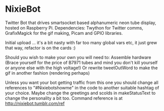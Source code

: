 # NixieBot
Twitter Bot that drives smartsocket based alphanumeric neon tube display, hosted on Raspberry Pi.
Dependencies: Twython for Twitter comms, GrafixMagick for the gif making, Picam and GPIO libraries.

Initial upload ... it's a bit nasty with far too many global vars etc, it just grew that way, refactor is on the cards :)

Should you wish to make your own you will need to:
Assemble hardware (Brace yourself for the price of B7971 tubes and mind you don't kill yourself or anyone else with the high voltage!) Or rewrite tweetOutWord to make the gif in another fashion (rendering perhaps)

Unless you want your bot getting traffic from this one you should change all references to "#Nixiebotshowme" in the code to another suitable hashtag of your choice.
Maybe change the greetings and scolds in makeStatusText to change the personality a bit too.
Command reference is at http://nixiebot.tumblr.com/ref

 